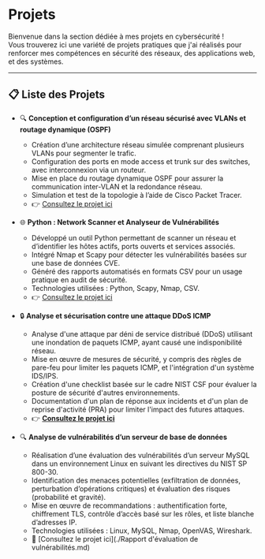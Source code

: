 # Projets
Bienvenue dans la section dédiée à mes projets en cybersécurité !  
Vous trouverez ici une variété de projets pratiques que j'ai réalisés pour renforcer mes compétences en sécurité des réseaux, des applications web, et des systèmes.

---

## 📋 Liste des Projets
- 🔍 **Conception et configuration d’un réseau sécurisé avec VLANs et routage dynamique (OSPF)**  
  - Création d’une architecture réseau simulée comprenant plusieurs VLANs pour segmenter le trafic.
  - Configuration des ports en mode access et trunk sur des switches, avec interconnexion via un routeur.
  - Mise en place du routage dynamique OSPF pour assurer la communication inter-VLAN et la redondance réseau.
  - Simulation et test de la topologie à l’aide de Cisco Packet Tracer.
  - 👉 [Consultez le projet ici](Projets/Network-Security/README.md)

- 🌐 **Python : Network Scanner et Analyseur de Vulnérabilités**  
   - Développé un outil Python permettant de scanner un réseau et d’identifier les hôtes actifs, ports ouverts et services associés.
   - Intégré Nmap et Scapy pour détecter les vulnérabilités basées sur une base de données CVE.
   - Généré des rapports automatisés en formats CSV pour un usage pratique en audit de sécurité.
   - Technologies utilisées : Python, Scapy, Nmap, CSV.  
   - 👉 [Consultez le projet ici](Projects/Web-Security/README.md)

- 🔒 **Analyse et sécurisation contre une attaque DDoS ICMP**
  - Analyse d'une attaque par déni de service distribué (DDoS) utilisant une inondation de paquets ICMP, ayant causé une indisponibilité réseau.
  - Mise en œuvre de mesures de sécurité, y compris des règles de pare-feu pour limiter les paquets ICMP, et l'intégration d'un système IDS/IPS.
  - Création d'une checklist basée sur le cadre NIST CSF pour évaluer la posture de sécurité d'autres environnements.
  - Documentation d'un plan de réponse aux incidents et d'un plan de reprise d'activité (PRA) pour limiter l'impact des futures attaques.
  - 👉 **[Consultez le projet ici](Projects/DDoS-Mitigation/README.md)**

- 🔍 **Analyse de vulnérabilités d’un serveur de base de données**  
  - Réalisation d’une évaluation des vulnérabilités d’un serveur MySQL dans un environnement Linux en suivant les directives du NIST SP 800-30.  
  - Identification des menaces potentielles (exfiltration de données, perturbation d’opérations critiques) et évaluation des risques (probabilité et 
   gravité).  
  - Mise en œuvre de recommandations : authentification forte, chiffrement TLS, contrôle d’accès basé sur les rôles, et liste blanche d’adresses IP.  
  - Technologies utilisées : Linux, MySQL, Nmap, OpenVAS, Wireshark.  
  - 📝 [Consultez le projet ici](./Rapport d'évaluation de vulnérabilités.md)

